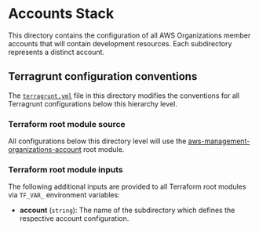 # Accounts Stack

This directory contains the configuration of all AWS Organizations member
accounts that will contain development resources. Each subdirectory represents a
distinct account.

## Terragrunt configuration conventions

The [`terragrunt.yml`](terragrunt.yml) file in this directory modifies the
conventions for all Terragrunt configurations below this hierarchy level.

### Terraform root module source

All configurations below this directory level will use the
[aws-management-organizations-account](../../../../../../modules/poc/aws-management-organizations-account)
root module.

### Terraform root module inputs

The following additional inputs are provided to all Terraform root modules via
`TF_VAR_` environment variables:

- **account** (`string`): The name of the subdirectory which defines the
  respective account configuration.
